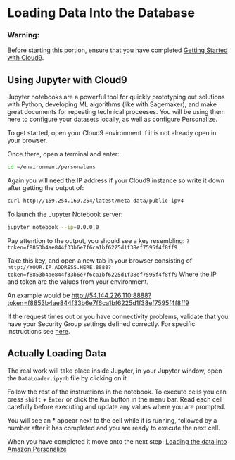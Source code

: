 # Loading Data Into the Database

### Warning:

Before starting this portion, ensure that you have completed [Getting Started with Cloud9](GettingStartedCloud9.md).


## Using Jupyter with Cloud9

Jupyter notebooks are a powerful tool for quickly prototyping out solutions with Python, developing ML algorithms (like with Sagemaker), and
make great documents for repeating technical proceeses. You will be using them here to configure your datasets locally, as well as configure Personalize.

To get started, open your Cloud9 environment if it is not already open in your browser.

Once there, open a terminal and enter:

```bash
cd ~/environment/personalens
```

Again you will need the IP address if your Cloud9 instance so write it down after getting the output of:

```bash
curl http://169.254.169.254/latest/meta-data/public-ipv4
```

To launch the Jupyter Notebook server:

```bash
jupyter notebook --ip=0.0.0.0
```

Pay attention to the output, you should see a key resembling: 
`?token=f8853b4ae844f33b6e7f6ca1bf6225d1f38ef7595f4f8ff9`

Take this key, and open a new tab in your browser consisting of `http://YOUR.IP.ADDRESS.HERE:8888?token=f8853b4ae844f33b6e7f6ca1bf6225d1f38ef7595f4f8ff9`
Where the IP and token are the values from your environment.

An example would be http://54.144.226.110:8888?token=f8853b4ae844f33b6e7f6ca1bf6225d1f38ef7595f4f8ff9

If the request times out or you have connectivity problems, validate that you have your Security Group settings
defined correctly. For specific instructions see [here](GettingStartedCloud9.md).


## Actually Loading Data

The real work will take place inside Jupyter, in your Jupyter window, open the  `DataLoader.ipynb` file by clicking on it.

Follow the rest of the instructions in the notebook. To execute cells you can press `shift` + `Enter` or click the `Run` button in the menu bar. Read each cell carefully before executing and update
any values where you are prompted.

You will see an * appear next to the cell while it is running, followed by a number after it has completed and you are ready to execute the next cell.

When you have completed it move onto the next step: [Loading the data into Amazon Personalize](LoadingDataIntoAmazonPersonalize.md)
